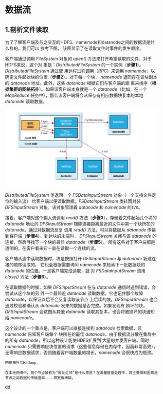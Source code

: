 数据流
================================================================================
## 1.剖析文件读取
为了了解客户端及与之交互的HDFS、namenode和datanode之间的数据流是什么样的，我们可以 参考下图，
该图显示了在读取文件时事件的发生顺序。

客户端通过调用 *FileSystem* 对象的 *open()* 方法来打开希望读取的文件，对于HDFS来说，这个对
象是：*DistributedFileSystem* 的一个实例（**步骤1**）。*DistributedFileSystem* 通过使
用远程过程调用（*RPC*）来调用 *namenode*，以确定文件起始块的位置（**步骤2**）。对于每一个块，
*namenode* 返回存在该块副本的 *datanode* 地址。此外，这些 *datanode* 根据它们与客户端的距
离来排序（**根据集群的网络拓扑**）。如果该客户端本身就是一个 *datanode*（比如，在一个
*MapReduce* 任务中），那么该客户端将会从保存有相应数据块复本的本地 *datanode* 读取数据。

![客户端读取HDFS中的数据](img/1.jpeg)

*DistributedFileSystem* 类返回一个 *FSDataInputStream* 对象（一个支持文件定位的输入流）
给客户端以便读取数据。*FSDataInputStream* 类转而封装 *DFSInputStream* 对象，该对象管理着
*datanode* 和 *namenode* 的`I/O`。

接着，客户端对这个输入流调用 *read()* 方法（**步骤3**）。存储着文件起始几个块的 *datanode*
地址的 *DFSInputStream* 随即连接距离最近的文件中第一个块所在的 *datanode*。通过对数据流反复
调用 *read()* 方法，可以将数据从 *datanode* 传输到客户端（**步骤4**）。到达块的末端时，
*DFSInputStream* 关闭与该 *datanode* 的连接，然后寻找下一个块的最佳 *datanode*（**步骤5**）。
所有这些对于客户端都是透明的，在客户看来它一直在读取一个连续的流。

客户端从流中读取数据时，块是按照打开 *DFSInputStream* 与 *datanode* 新建连接的顺序读取的。
它也会根据需要询问 *namenode* 来检索下一批数据块的 *datanode* 的位置。一旦客户端完成读取，就
对 *FSDataInputStream* 调用 *close()* 方法（**步骤6**）。

在读取数据的时候，如果 *DFSInputStream* 在与 *datanode* 通信时遇到错误，会尝试从这个块的另
外一个最邻近 *datanode* 读取数据。它也记住那个故障 *datanode*，以保证以后不会反复读取该节点
上后续的块。*DFSInputStream* 也会通过校验和确认从 *datanode* 发来的数据是否完整。如果发现有
损坏的块，*DFSInputStream* 会试图从其他 *datanode* 读取其复本，也会将被损坏的块通知给
*namenode*。

这个设计的一个重点是，客户端可以直接连接到 *datanode* 检索数据，且 *namenode* 告知客户端每个
块所在的最佳 *datanode*。由于数据流分散在集群中的所有 *datanode*，所以这种设计能使HDFS扩展到
大量的并发客户端。同时 *namenode* 只需要响应块位置的请求（这些信息存储在内存中，因而非常高效），
无需响应数据请求，否则随着客户端数量的增长，*namenode* 会很快成为瓶颈。
```
网络拓扑与Hadoop

在本地网络中，两个节点被称为“彼此近邻”是什么意思？在海量数据处理中，其主要限制因素是节点之间数据的传输速率————带宽很稀缺。
```

































dd
